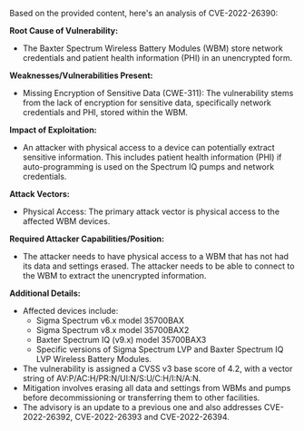 Based on the provided content, here's an analysis of CVE-2022-26390:

**Root Cause of Vulnerability:**
- The Baxter Spectrum Wireless Battery Modules (WBM) store network credentials and patient health information (PHI) in an unencrypted form.

**Weaknesses/Vulnerabilities Present:**
- Missing Encryption of Sensitive Data (CWE-311): The vulnerability stems from the lack of encryption for sensitive data, specifically network credentials and PHI, stored within the WBM.

**Impact of Exploitation:**
- An attacker with physical access to a device can potentially extract sensitive information. This includes patient health information (PHI) if auto-programming is used on the Spectrum IQ pumps and network credentials.

**Attack Vectors:**
- Physical Access: The primary attack vector is physical access to the affected WBM devices.

**Required Attacker Capabilities/Position:**
- The attacker needs to have physical access to a WBM that has not had its data and settings erased. The attacker needs to be able to connect to the WBM to extract the unencrypted information.

**Additional Details:**
- Affected devices include:
  - Sigma Spectrum v6.x model 35700BAX
  - Sigma Spectrum v8.x model 35700BAX2
  - Baxter Spectrum IQ (v9.x) model 35700BAX3
  - Specific versions of Sigma Spectrum LVP and Baxter Spectrum IQ LVP Wireless Battery Modules.
- The vulnerability is assigned a CVSS v3 base score of 4.2, with a vector string of AV:P/AC:H/PR:N/UI:N/S:U/C:H/I:N/A:N.
- Mitigation involves erasing all data and settings from WBMs and pumps before decommissioning or transferring them to other facilities.
-  The advisory is an update to a previous one and also addresses CVE-2022-26392, CVE-2022-26393 and CVE-2022-26394.